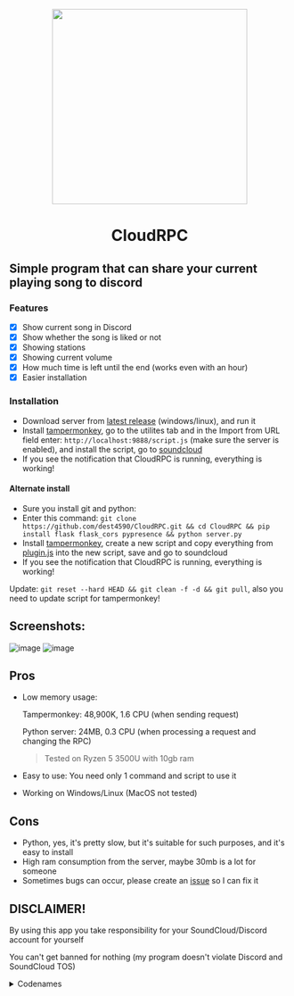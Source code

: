 <p align=center><img src="https://github.com/dest4590/CloudRPC/assets/80628386/4d201d99-808f-48e8-b81d-9dba27e558de" width=350 align=center></p>

<h1 align=center>CloudRPC</h1>

## Simple program that can share your current playing song to discord

### Features

- [X] Show current song in Discord
- [X] Show whether the song is liked or not
- [X] Showing stations
- [X] Showing current volume
- [X] How much time is left until the end (works even with an hour)
- [X] Easier installation

### Installation

* Download server from [latest release](https://github.com/dest4590/CloudRPC/releases/latest) (windows/linux), and run it
* Install [tampermonkey](https://www.tampermonkey.net/ "Tampermonkey"), go to the utilites tab and in the Import from URL field enter: `http://localhost:9888/script.js` (make sure the server is enabled), and install the script, go to [soundcloud](https://soundcloud.com "SoundCloud SIte")
* If you see the notification that CloudRPC is running, everything is working!

#### Alternate install

* Sure you install git and python:
* Enter this command: `git clone https://github.com/dest4590/CloudRPC.git && cd CloudRPC && pip install flask flask_cors pypresence && python server.py`
* Install [tampermonkey](https://www.tampermonkey.net/ "Tampermonkey"), create a new script and copy everything from [plugin.js](https://raw.githubusercontent.com/dest4590/CloudRPC/main/plugin.js) into the new script, save and go to soundcloud
* If you see the notification that CloudRPC is running, everything is working!

Update: `git reset --hard HEAD && git clean -f -d && git pull`, also you need to update script for tampermonkey!

## Screenshots:

![image](https://github.com/dest4590/CloudRPC/assets/80628386/82a42568-e89a-4712-bf6a-4e4b56649564)
![image](https://github.com/dest4590/CloudRPC/assets/80628386/7291b2ef-3923-448d-82af-e154c52c4745)

## Pros

* Low memory usage:

  Tampermonkey: 48,900K, 1.6 CPU (when sending request)

  Python server: 24MB, 0.3 CPU (when processing a request and changing the RPC)

  > Tested on Ryzen 5 3500U with 10gb ram
  >
* Easy to use:
  You need only 1 command and script to use it
* Working on Windows/Linux (MacOS not tested)

## Cons

* Python, yes, it's pretty slow, but it's suitable for such purposes, and it's easy to install
* High ram consumption from the server, maybe 30mb is a lot for someone
* Sometimes bugs can occur, please create an [issue](https://github.com/dest4590/CloudRPC/issues) so I can fix it

## DISCLAIMER!

By using this app you take responsibility for your SoundCloud/Discord account for yourself

You can't get banned for nothing (my program doesn't violate Discord and SoundCloud TOS)

<details>
<summary>Codenames</summary>

* 1.3 - CloudLink

</details>
